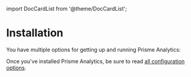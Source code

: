 import DocCardList from '@theme/DocCardList';

# Installation

You have multiple options for getting up and running Prisme Analytics:

<DocCardList />

Once you've installed Prisme Analytics, be sure to read [all configuration options](../../02-set-up/01-configuration/01-configure-server/01-server-modes.md).
